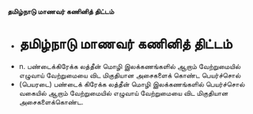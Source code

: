 **தமிழ்நாடு மாணவர் கணினித் திட்டம்**
- # தமிழ்நாடு மாணவர் கணினித் திட்டம்
- n. பண்டைக்கிரேக்க லத்தீன் மொழி இலக்கணங்களில் ஆறாம் வேற்றுமையில் எழுவாய் வேற்றுமையை விட மிகுதியான அசைகளைக் கொண்ட பெயர்ச்சொல்
- (பெயரடை) பண்டைக் கிரேக்க லத்தீன் மொழி இலக்கணங்களில் பெயர்ச்சொல் வகையில் ஆறாம் வேற்றுமையில் எழுவாய் வேற்றுமையை விட மிகுதியான அசைகளைக்கொண்ட.

